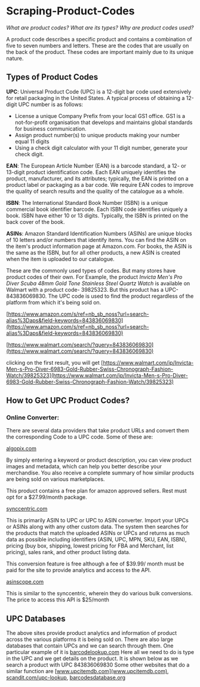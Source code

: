 # Scraping-Product-Codes
*What are product codes? What are its types? Why are product codes used?*

A product code describes a specific product and contains a combination of five to seven numbers and letters. These are the codes that are usually on the back of the product. These codes are important mainly due to its unique nature.

## Types of Product Codes

**UPC**:
Universal Product Code (UPC) is a 12-digit bar code used extensively for retail packaging in the United States.
A typical process of obtaining a 12-digit UPC number is as follows:
- License a unique Company Prefix from your local GS1 office. GS1 is a not-for-profit organisation that develops and maintains global standards for business communication.
- Assign product number(s) to unique products making your number equal 11 digits
- Using a check digit calculator with your 11 digit number, generate your check digit.

**EAN**:
The European Article Number (EAN) is a barcode standard, a 12- or 13-digit product identification code. Each EAN uniquely identifies the product, manufacturer, and its attributes;
typically, the EAN is printed on a product label or packaging as a bar code. We require EAN codes to improve the quality of search results and the quality of the catalogue as a
whole.

**ISBN**:
The International Standard Book Number (ISBN) is a unique commercial book identifier barcode. Each ISBN code identifies uniquely a book. ISBN have either 10 or 13 digits.
Typically, the ISBN is printed on the back cover of the book.

**ASINs**:
Amazon Standard Identification Numbers (ASINs) are unique blocks of 10 letters and/or numbers that identify items. You can find the ASIN on the item's product information page at
Amazon.com. For books, the ASIN is the same as the ISBN, but for all other products, a new ASIN is created when the item is uploaded to our catalogue.



These are the commonly used types of codes. But many stores have product codes of their own. For Example, the product *Invicta Men's Pro Diver Scuba 48mm Gold Tone Stainless Steel
Quartz Watch* is available on Walmart with a product code- 39825323. But this product has a UPC-843836069830. The UPC code is used to find the product regardless of the platform 
from which it's being sold on.

[https://www.amazon.com/s/ref=nb_sb_noss?url=search-alias%3Daps&field-keywords=843836069830](https://www.amazon.com/s/ref=nb_sb_noss?url=search-alias%3Daps&field-keywords=843836069830)

[https://www.walmart.com/search/?query=843836069830](https://www.walmart.com/search/?query=843836069830)

clicking on the first result, you will get [https://www.walmart.com/ip/Invicta-Men-s-Pro-Diver-6983-Gold-Rubber-Swiss-Chronograph-Fashion-Watch/39825323](https://www.walmart.com/ip/Invicta-Men-s-Pro-Diver-6983-Gold-Rubber-Swiss-Chronograph-Fashion-Watch/39825323)



## How to Get UPC Product Codes?

### Online Converter:
There are several data providers that take product URLs and convert them the corresponding Code to a UPC code. Some of these are:


[algopix.com](algopix.com)

By simply entering a keyword or product description, you can view product images and metadata, which can help you better describe your merchandise. You also receive a complete
summary of how similar products are being sold on various marketplaces.

This product contains a free plan for amazon approved sellers. Rest must opt for a $27.99/month package.

[synccentric.com](synccentric.com)

This is primarily ASIN to UPC or UPC to ASIN converter. Import your UPCs or ASINs along with any other custom data. The system then searches for the products that match the
uploaded ASINs or UPCs and returns as much data as possible including identifiers (ASIN, UPC, MPN, SKU, EAN, ISBN), pricing (buy box, shipping, lowest pricing for FBA and
Merchant, list pricing), sales rank, and other product listing data.

This conversion feature is free although a fee of $39.99/ month must be paid for the site to provide analytics and access to the API.

[asinscope.com](asinscope.com)

This is similar to the synccentric, wherein they do various bulk conversions. The price to access this API is $25/month

## UPC Databases

The above sites provide product analytics and information of product across the various platforms it is being sold on.
There are also large databases that contain UPCs and we can search through them. One particular example of it is [barcodelookup.com](barcodelookup.com)
Here all we need to do is type in the UPC and we get details on the product. It is shown below as we search a product with UPC 843836069830
Some other websites that do a similar function are [www.upcitemdb.com](www.upcitemdb.com), [scandit.com/upc-lookup](scandit.com/upc-lookup), [barcodesdatabase.org](barcodesdatabase.org)
